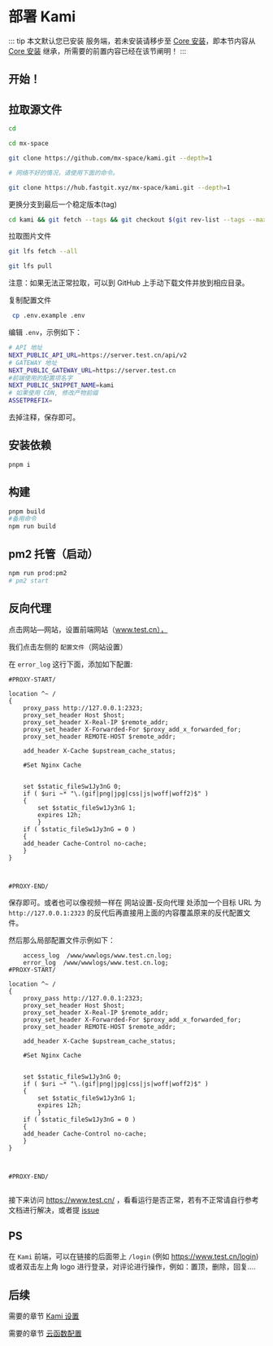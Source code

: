 # 部署 Kami

::: tip
本文默认您已安装 服务端，若未安装请移步至 [Core 安装](/deploy/core/core.md)，即本节内容从 [Core 安装](/deploy/core/core.md) 继承，所需要的前置内容已经在该节阐明！
:::

## 开始！

## 拉取源文件

```bash
cd

cd mx-space

git clone https://github.com/mx-space/kami.git --depth=1

# 网络不好的情况，请使用下面的命令。

git clone https://hub.fastgit.xyz/mx-space/kami.git --depth=1
```

更换分支到最后一个稳定版本(tag)

```bash
cd kami && git fetch --tags && git checkout $(git rev-list --tags --max-count=1)
```

拉取图片文件

```bash
git lfs fetch --all

git lfs pull
```

注意：如果无法正常拉取，可以到 GitHub 上手动下载文件并放到相应目录。

复制配置文件

```bash
 cp .env.example .env
```

编辑 `.env`，示例如下：

```bash
# API 地址
NEXT_PUBLIC_API_URL=https://server.test.cn/api/v2
# GATEWAY 地址
NEXT_PUBLIC_GATEWAY_URL=https://server.test.cn
#前端使用的配置项名字
NEXT_PUBLIC_SNIPPET_NAME=kami
# 如果使用 CDN, 修改产物前缀
ASSETPREFIX=
```

去掉注释，保存即可。

## 安装依赖

```bash
pnpm i
```

## 构建

```bash
pnpm build
#备用命令
npm run build
```

## pm2 托管（启动）

```bash
npm run prod:pm2
# pm2 start
```

## 反向代理

点击网站—网站，设置前端网站（www.test.cn），

我们点击左侧的 `配置文件`（网站设置）

在 `error_log` 这行下面，添加如下配置:

```nginx
#PROXY-START/

location ^~ /
{
    proxy_pass http://127.0.0.1:2323;
    proxy_set_header Host $host;
    proxy_set_header X-Real-IP $remote_addr;
    proxy_set_header X-Forwarded-For $proxy_add_x_forwarded_for;
    proxy_set_header REMOTE-HOST $remote_addr;

    add_header X-Cache $upstream_cache_status;

    #Set Nginx Cache


    set $static_fileSw1Jy3nG 0;
    if ( $uri ~* "\.(gif|png|jpg|css|js|woff|woff2)$" )
    {
    	set $static_fileSw1Jy3nG 1;
    	expires 12h;
        }
    if ( $static_fileSw1Jy3nG = 0 )
    {
    add_header Cache-Control no-cache;
    }
}



#PROXY-END/
```

保存即可。或者也可以像视频一样在 网站设置-反向代理 处添加一个目标 URL 为 `http://127.0.0.1:2323` 的反代后再直接用上面的内容覆盖原来的反代配置文件。

然后那么局部配置文件示例如下：

```nginx
    access_log  /www/wwwlogs/www.test.cn.log;
    error_log  /www/wwwlogs/www.test.cn.log;
#PROXY-START/

location ^~ /
{
    proxy_pass http://127.0.0.1:2323;
    proxy_set_header Host $host;
    proxy_set_header X-Real-IP $remote_addr;
    proxy_set_header X-Forwarded-For $proxy_add_x_forwarded_for;
    proxy_set_header REMOTE-HOST $remote_addr;

    add_header X-Cache $upstream_cache_status;

    #Set Nginx Cache


    set $static_fileSw1Jy3nG 0;
    if ( $uri ~* "\.(gif|png|jpg|css|js|woff|woff2)$" )
    {
    	set $static_fileSw1Jy3nG 1;
    	expires 12h;
        }
    if ( $static_fileSw1Jy3nG = 0 )
    {
    add_header Cache-Control no-cache;
    }
}



#PROXY-END/


```

接下来访问 https://www.test.cn/ ，看看运行是否正常，若有不正常请自行参考文档进行解决，或者提 [issue](https://github.com/mx-space/docs/issues)

## PS

在 `Kami` 前端，可以在链接的后面带上 `/login` (例如 https://www.test.cn/login) 或者双击左上角 logo 进行登录，对评论进行操作，例如：置顶，删除，回复....

## 后续

需要的章节 [Kami 设置](/options/)

需要的章节 [云函数配置](/options/serverless.md)
